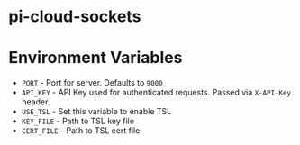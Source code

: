 pi-cloud-sockets
====================

Environment Variables
====================

* `PORT` - Port for server. Defaults to `9000`
* `API_KEY` - API Key used for authenticated requests. Passed via `X-API-Key` header.
* `USE_TSL` - Set this variable to enable TSL
* `KEY_FILE` - Path to TSL key file
* `CERT_FILE` - Path to TSL cert file

